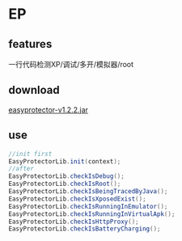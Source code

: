 # EP
## features
一行代码检测XP/调试/多开/模拟器/root
## download
[easyprotector-v1.2.2.jar](https://raw.githubusercontent.com/Aabbye1234/EasyProtector/master/easyprotector-v1.2.2.jar)
## use
``` java
//init first
EasyProtectorLib.init(context);
//after
EasyProtectorLib.checkIsDebug();
EasyProtectorLib.checkIsRoot();
EasyProtectorLib.checkIsBeingTracedByJava();
EasyProtectorLib.checkIsXposedExist();
EasyProtectorLib.checkIsRunningInEmulator();
EasyProtectorLib.checkIsRunningInVirtualApk();
EasyProtectorLib.checkIsHttpProxy();
EasyProtectorLib.checkIsBatteryCharging();
```

